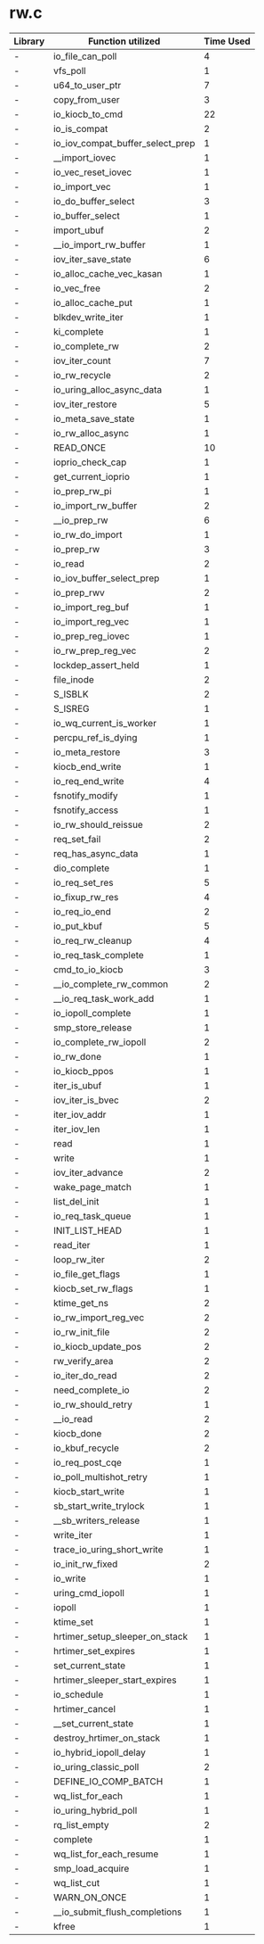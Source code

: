 # rw.c

| Library | Function utilized | Time Used |
| - | - | - |
| - | io_file_can_poll | 4 |
| - | vfs_poll | 1 |
| - | u64_to_user_ptr | 7 |
| - | copy_from_user | 3 |
| - | io_kiocb_to_cmd | 22 |
| - | io_is_compat | 2 |
| - | io_iov_compat_buffer_select_prep | 1 |
| - | __import_iovec | 1 |
| - | io_vec_reset_iovec | 1 |
| - | io_import_vec | 1 |
| - | io_do_buffer_select | 3 |
| - | io_buffer_select | 1 |
| - | import_ubuf | 2 |
| - | __io_import_rw_buffer | 1 |
| - | iov_iter_save_state | 6 |
| - | io_alloc_cache_vec_kasan | 1 |
| - | io_vec_free | 2 |
| - | io_alloc_cache_put | 1 |
| - | blkdev_write_iter | 1 |
| - | ki_complete | 1 |
| - | io_complete_rw | 2 |
| - | iov_iter_count | 7 |
| - | io_rw_recycle | 2 |
| - | io_uring_alloc_async_data | 1 |
| - | iov_iter_restore | 5 |
| - | io_meta_save_state | 1 |
| - | io_rw_alloc_async | 1 |
| - | READ_ONCE | 10 |
| - | ioprio_check_cap | 1 |
| - | get_current_ioprio | 1 |
| - | io_prep_rw_pi | 1 |
| - | io_import_rw_buffer | 2 |
| - | __io_prep_rw | 6 |
| - | io_rw_do_import | 1 |
| - | io_prep_rw | 3 |
| - | io_read | 2 |
| - | io_iov_buffer_select_prep | 1 |
| - | io_prep_rwv | 2 |
| - | io_import_reg_buf | 1 |
| - | io_import_reg_vec | 1 |
| - | io_prep_reg_iovec | 1 |
| - | io_rw_prep_reg_vec | 2 |
| - | lockdep_assert_held | 1 |
| - | file_inode | 2 |
| - | S_ISBLK | 2 |
| - | S_ISREG | 1 |
| - | io_wq_current_is_worker | 1 |
| - | percpu_ref_is_dying | 1 |
| - | io_meta_restore | 3 |
| - | kiocb_end_write | 1 |
| - | io_req_end_write | 4 |
| - | fsnotify_modify | 1 |
| - | fsnotify_access | 1 |
| - | io_rw_should_reissue | 2 |
| - | req_set_fail | 2 |
| - | req_has_async_data | 1 |
| - | dio_complete | 1 |
| - | io_req_set_res | 5 |
| - | io_fixup_rw_res | 4 |
| - | io_req_io_end | 2 |
| - | io_put_kbuf | 5 |
| - | io_req_rw_cleanup | 4 |
| - | io_req_task_complete | 1 |
| - | cmd_to_io_kiocb | 3 |
| - | __io_complete_rw_common | 2 |
| - | __io_req_task_work_add | 1 |
| - | io_iopoll_complete | 1 |
| - | smp_store_release | 1 |
| - | io_complete_rw_iopoll | 2 |
| - | io_rw_done | 1 |
| - | io_kiocb_ppos | 1 |
| - | iter_is_ubuf | 1 |
| - | iov_iter_is_bvec | 2 |
| - | iter_iov_addr | 1 |
| - | iter_iov_len | 1 |
| - | read | 1 |
| - | write | 1 |
| - | iov_iter_advance | 2 |
| - | wake_page_match | 1 |
| - | list_del_init | 1 |
| - | io_req_task_queue | 1 |
| - | INIT_LIST_HEAD | 1 |
| - | read_iter | 1 |
| - | loop_rw_iter | 2 |
| - | io_file_get_flags | 1 |
| - | kiocb_set_rw_flags | 1 |
| - | ktime_get_ns | 2 |
| - | io_rw_import_reg_vec | 2 |
| - | io_rw_init_file | 2 |
| - | io_kiocb_update_pos | 2 |
| - | rw_verify_area | 2 |
| - | io_iter_do_read | 2 |
| - | need_complete_io | 2 |
| - | io_rw_should_retry | 1 |
| - | __io_read | 2 |
| - | kiocb_done | 2 |
| - | io_kbuf_recycle | 2 |
| - | io_req_post_cqe | 1 |
| - | io_poll_multishot_retry | 1 |
| - | kiocb_start_write | 1 |
| - | sb_start_write_trylock | 1 |
| - | __sb_writers_release | 1 |
| - | write_iter | 1 |
| - | trace_io_uring_short_write | 1 |
| - | io_init_rw_fixed | 2 |
| - | io_write | 1 |
| - | uring_cmd_iopoll | 1 |
| - | iopoll | 1 |
| - | ktime_set | 1 |
| - | hrtimer_setup_sleeper_on_stack | 1 |
| - | hrtimer_set_expires | 1 |
| - | set_current_state | 1 |
| - | hrtimer_sleeper_start_expires | 1 |
| - | io_schedule | 1 |
| - | hrtimer_cancel | 1 |
| - | __set_current_state | 1 |
| - | destroy_hrtimer_on_stack | 1 |
| - | io_hybrid_iopoll_delay | 1 |
| - | io_uring_classic_poll | 2 |
| - | DEFINE_IO_COMP_BATCH | 1 |
| - | wq_list_for_each | 1 |
| - | io_uring_hybrid_poll | 1 |
| - | rq_list_empty | 2 |
| - | complete | 1 |
| - | wq_list_for_each_resume | 1 |
| - | smp_load_acquire | 1 |
| - | wq_list_cut | 1 |
| - | WARN_ON_ONCE | 1 |
| - | __io_submit_flush_completions | 1 |
| - | kfree | 1 |
